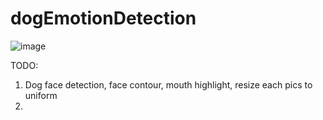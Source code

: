 # dogEmotionDetection

![image](https://github.com/user-attachments/assets/3e1573ee-c2a6-4c3e-a17e-7c71324427cc)


TODO:

1. Dog face detection, face contour, mouth highlight, resize each pics to uniform
2.  
